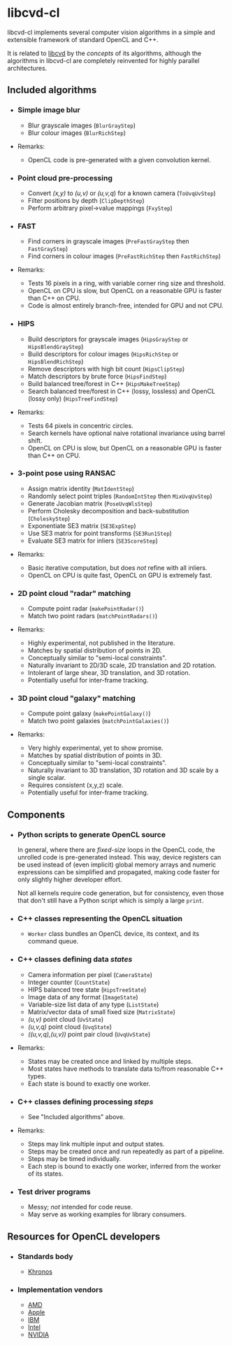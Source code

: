 libcvd-cl
=========

libcvd-cl implements several computer vision algorithms in a simple
and extensible framework of standard OpenCL and C++.

It is related to
<a href="http://savannah.nongnu.org/projects/libcvd">libcvd</a>
by the <i>concepts</i> of its algorithms, although the algorithms in libcvd-cl are
completely reinvented for highly parallel architectures.



Included algorithms
-------------------

*   <h3>Simple image blur</h3>

    *   Blur grayscale images (<code>BlurGrayStep</code>)
    *   Blur colour images (<code>BlurRichStep</code>)

*   Remarks:

    *   OpenCL code is pre-generated with a given convolution kernel.



*   <h3>Point cloud pre-processing</h3>

    *   Convert <i>(x,y)</i> to <i>(u,v)</i> or <i>(u,v,q</i>) for a known camera (<code>ToUvqUvStep</code>)
    *   Filter positions by depth (<code>ClipDepthStep</code>)
    *   Perform arbitrary pixel->value mappings (<code>FxyStep</code>)



*   <h3>FAST</h3>

    *   Find corners in grayscale images (<code>PreFastGrayStep</code> then <code>FastGrayStep</code>)
    *   Find corners in colour images (<code>PreFastRichStep</code> then <code>FastRichStep</code>)

*   Remarks:

    *   Tests 16 pixels in a ring, with variable corner ring size and threshold.
    *   OpenCL on CPU is slow, but OpenCL on a reasonable GPU is faster than C++ on CPU.
    *   Code is almost entirely branch-free, intended for GPU and not CPU.



*   <h3>HIPS</h3>

    *   Build descriptors for grayscale images (<code>HipsGrayStep</code> or <code>HipsBlendGrayStep</code>)
    *   Build descriptors for colour images (<code>HipsRichStep</code> or <code>HipsBlendRichStep</code>)
    *   Remove descriptors with high bit count (<code>HipsClipStep</code>)
    *   Match descriptors by brute force (<code>HipsFindStep</code>)
    *   Build balanced tree/forest in C++ (<code>HipsMakeTreeStep</code>)
    *   Search balanced tree/forest in C++ (lossy, lossless) and OpenCL (lossy only) (<code>HipsTreeFindStep</code>)

*   Remarks:

    *   Tests 64 pixels in concentric circles.
    *   Search kernels have optional naive rotational invariance using barrel shift.
    *   OpenCL on CPU is slow, but OpenCL on a reasonable GPU is faster than C++ on CPU.



*   <h3>3-point pose using RANSAC</h3>

    *   Assign matrix identity (<code>MatIdentStep</code>)
    *   Randomly select point triples (<code>RandomIntStep</code> then <code>MixUvqUvStep</code>)
    *   Generate Jacobian matrix (<code>PoseUvqWlsStep</code>)
    *   Perform Cholesky decomposition and back-substitution (<code>CholeskyStep</code>)
    *   Exponentiate SE3 matrix (<code>SE3ExpStep</code>)
    *   Use SE3 matrix for point transforms (<code>SE3Run1Step</code>)
    *   Evaluate SE3 matrix for inliers (<code>SE3ScoreStep</code>)

*   Remarks:

    *   Basic iterative computation, but does <i>not</i> refine with all inliers.
    *   OpenCL on CPU is quite fast, OpenCL on GPU is extremely fast.



*   <h3>2D point cloud "radar" matching</h3>

    *   Compute point radar (<code>makePointRadar()</code>)
    *   Match two point radars (<code>matchPointRadars()</code>)

* Remarks:

    *   Highly experimental, not published in the literature.
    *   Matches by spatial distribution of points in 2D.
    *   Conceptually similar to "semi-local constraints".
    *   Naturally invariant to 2D/3D scale, 2D translation and 2D rotation.
    *   Intolerant of large shear, 3D translation, and 3D rotation.
    *   Potentially useful for inter-frame tracking.



*   <h3>3D point cloud "galaxy" matching</h3>

    *   Compute point galaxy (<code>makePointGalaxy()</code>)
    *   Match two point galaxies (<code>matchPointGalaxies()</code>)

* Remarks:

    *   Very highly experimental, yet to show promise.
    *   Matches by spatial distribution of points in 3D.
    *   Conceptually similar to "semi-local constraints".
    *   Naturally invariant to 3D translation, 3D rotation and 3D scale by a single scalar.
    *   Requires consistent (x,y,z) scale.
    *   Potentially useful for inter-frame tracking.



Components
----------

*   <h3>Python scripts to generate OpenCL source</h3>

    In general, where there are <i>fixed-size</i> loops in the OpenCL code,
    the unrolled code is pre-generated instead.  This way, device registers can be used
    instead of (even implicit) global memory arrays and numeric expressions can be
    simplified and propagated, making code faster for only slightly higher developer effort.

    Not all kernels require code generation, but for consistency, even those that
    don't still have a Python script which is simply a large <code>print</code>.



*   <h3>C++ classes representing the OpenCL situation</h3>

    *   <code>Worker</code> class bundles an OpenCL device, its context, and its command queue.



*   <h3>C++ classes defining data <i>states</i></h3>

    *   Camera information per pixel (<code>CameraState</code>)
    *   Integer counter (<code>CountState</code>)
    *   HIPS balanced tree state (<code>HipsTreeState</code>)
    *   Image data of any format (<code>ImageState</code>)
    *   Variable-size list data of any type (<code>ListState</code>)
    *   Matrix/vector data of small fixed size (<code>MatrixState</code>)
    *   <i>(u,v)</i> point cloud (<code>UvState</code>)
    *   <i>(u,v,q)</i> point cloud (<code>UvqState</code>)
    *   <i>((u,v,q),(u,v))</i> point pair cloud (<code>UvqUvState</code>)

*   Remarks:

    *   States may be created once and linked by multiple steps.
    *   Most states have methods to translate data to/from reasonable C++ types.
    *   Each state is bound to exactly one worker.



*   <h3>C++ classes defining processing <i>steps</i></h3>

    *   See "Included algorithms" above.

*   Remarks:

    *   Steps may link multiple input and output states.
    *   Steps may be created once and run repeatedly as part of a pipeline.
    *   Steps may be timed individually.
    *   Each step is bound to exactly one worker, inferred from the worker of its states.



*   <h3>Test driver programs</h3>

    *   Messy; <i>not</i> intended for code reuse.
    *   May serve as working examples for library consumers.


Resources for OpenCL developers
------------------------------

*   <h3>Standards body</h3>

    *   [Khronos](http://www.khronos.org/opencl/)

*   <h3>Implementation vendors</h3>

    *   [AMD](http://developer.amd.com/sdks/AMDAPPSDK/documentation/Pages/default.aspx)
    *   [Apple](http://developer.apple.com/library/mac/documentation/Performance/Conceptual/OpenCL_MacProgGuide/)
    *   [IBM](http://www.alphaworks.ibm.com/tech/opencl/)
    *   [Intel](http://software.intel.com/en-us/articles/vcsource-tools-opencl-sdk/)
    *   [NVIDIA](http://developer.nvidia.com/opencl/)
